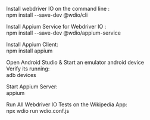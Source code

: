 Install webdriver IO on the command line : \
npm install --save-dev @wdio/cli

Install Appium Service for Webdriver IO : \
npm install --save-dev @wdio/appium-service

Install Appium Client: \
npm install appium

Open Android Studio & Start an emulator android device\
Verify its running:\
adb devices

Start Appium Server:\
appium

Run All Webdriver IO Tests on the Wikipedia App:\
npx wdio run wdio.conf.js
